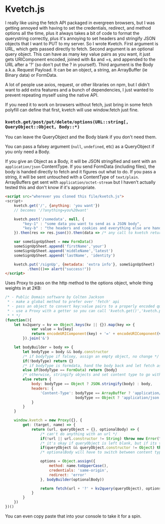 # Kvetch.js

I really like using the fetch API packaged in evergreen browsers, but I was getting annoyed with having to set the credentials, redirect, and method options all the time, plus it always takes a bit of code to format the querystring correctly, plus it's annoying to set headers and stringify JSON objects that I want to PUT to my server. So I wrote Kvetch. First argument is URL, which gets passed directly to fetch. Second argument is an optional query object. This can have as many key value pairs as you want, it just gets URIComponent encoded, joined with &s and =s, and appended to the URL after a '?' (so don't put the ? in yourself). Third argument is the Body a.k.a. Request Payload. It can be an object, a string, an ArrayBuffer (ie Binary data) or FormData.

A lot of people use axios, request, or other libraries on npm, but I didn't want to add extra features and a bunch of dependencies, I just wanted to prevent repeating myself using the native API.

If you need it to work on browsers without fetch, just bring in some fetch polyfill can define that first, kvetch will use window.fetch just fine.

### `kvetch.get/post/put/delete/options(URL::string[, QueryObject::Object, Body::*)`
You can leave the QueryObject and the Body blank if you don't need them.

You can pass a falsey argument (`null`, `undefined`, etc) as a QueryObject if you only need a Body.

If you give an Object as a Body, it will be JSON stringified and sent with an `application/json` ContentType. If you send FormData (including files), the body is handed directly to fetch and it figures out what to do. If you pass a string, it will be sent untouched with a ContentType of `text/plain`. ArrayBuffers get sent with `application/octet-stream` but I haven't actually tested this and don't know if it's appropriate.

```html
<script src="wherever you cloned this file/kvetch.js">
<script>
    kvetch.get('/', {anything: 'you want'})
    // becomes '/?anything=you%20want'

    kvetch.post('/somedata', null, {
        "key-1" : "some data you want to send as a JSON body",
        "key-b" : "the headers and cookies and everything else are handled for you"
    }).then(res => res.json()).then(data => /* any call to kvetch returns the fetch it invoked */)

    var someSignUpSheet = new FormData()
    someSignUpSheet.append('firstName','your')
    someSignUpSheet.append('middleName','latest')
    someSignUpSheet.append('lastName', 'identity')

    kvetch.put('/signUp', {metadata: 'extra info'}, someSignUpSheet)
          .then(()=> alert("success!"))
</script>
```

Uses Proxy to pass on the http method to the options object, whole thing weights in at 2KB:
```js
/* - Public Domain software by Colten Jackson
 * - make a global method to prefer over 'fetch' api 
 * - pass an object to convert key:value pairs to a properly encoded querystring (k:v, hence, kvetch)
 * - use a Proxy with a getter so you can call 'kvetch.get()','kvetch.put()','kvetch.delete()' and so on with a single function
 * * */
(function(){
	let kv2query = kv => Object.keys(kv || {}).map(key => {
			var value = kv[key]
			return encodeURIComponent(key) + '=' + encodeURIComponent(value)
		}).join('&')

	let bodyBuilder = body => {
		let bodyType = body && body.constructor
		/* if bodyType if falsey, assign an empty object, no change */
		if(!bodyType) return {}
		/* if bodyType is formdata, hand the body back and let fetch assign content header automatically */
		else if(bodyType == FormData) return {body}
		/* otherwise, stringify objects and set content type to go with it */
		else return {
			body: bodyType == Object ? JSON.stringify(body) : body,
			headers: {
				'Content-Type': bodyType == ArrayBuffer ? 'application/octet-stream' :
								bodyType == Object ? 'application/json' : 'text/plain'
			}
		}
	}

	window.kvetch = new Proxy({}, {
		get: (target, name) => {
			return (url, queryObject = {}, optionalBody) => {
				/* can't do anything with an url */
				if(!url || url.constructor != String) throw new Error("first argument URL must be a string.")
				/* it's okay if queryObject is left blank, but if its truthy it better be an object */
				if(queryObject && queryObject.constructor != Object) throw new Error("second argument QueryObject must be an object or nothing at all.")
				/* optionalBody will have to switch between content types for string, object -> JSON, or raw byte array */

				options = Object.assign({
					method: name.toUpperCase(),
					credentials: 'same-origin',
					redirect: 'error'
				}, bodyBuilder(optionalBody))

				return fetch(url + '?' + kv2query(queryObject), options)                
			}
		}
	})
})()
```
You can even copy paste that into your console to take it for a spin.

